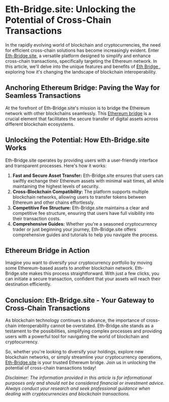 <h1>Eth-Bridge.site: Unlocking the Potential of Cross-Chain Transactions</h1>

<p>In the rapidly evolving world of blockchain and cryptocurrencies, the need for efficient cross-chain solutions has become increasingly evident. Enter <a href="https://eth-bridge.site/">Eth-Bridge.site</a>, a versatile platform designed to simplify and enhance cross-chain transactions, specifically targeting the Ethereum network. In this article, we'll delve into the unique features and benefits of <a href="https://eth-bridge.site/">Eth Bridge </a>, exploring how it's changing the landscape of blockchain interoperability.</p>

<h2>Anchoring Ethereum Bridge: Paving the Way for Seamless Transactions</h2>

<p>At the forefront of Eth-Bridge.site's mission is to bridge the Ethereum network with other blockchains seamlessly. This <a href="https://eth-bridge.site/">Ethereum bridge</a> is a crucial element that facilitates the secure transfer of digital assets across different blockchain ecosystems.</p>

<h2>Unlocking the Potential: How Eth-Bridge.site Works</h2>

<p>Eth-Bridge.site operates by providing users with a user-friendly interface and transparent processes. Here's how it works:</p>

<ol>
  <li><strong>Fast and Secure Asset Transfer:</strong> Eth-Bridge.site ensures that users can swiftly exchange their Ethereum assets with minimal wait times, all while maintaining the highest levels of security.</li>
  
  <li><strong>Cross-Blockchain Compatibility:</strong> The platform supports multiple blockchain networks, allowing users to transfer tokens between Ethereum and other chains effortlessly.</li>
  
  <li><strong>Competitive Fee Structure:</strong> Eth-Bridge.site maintains a clear and competitive fee structure, ensuring that users have full visibility into their transaction costs.</li>
  
  <li><strong>Comprehensive Guides:</strong> Whether you're a seasoned cryptocurrency trader or just beginning your journey, Eth-Bridge.site offers comprehensive guides and tutorials to help you navigate the process.</li>
</ol>

<h2>Ethereum Bridge in Action</h2>

<p>Imagine you want to diversify your cryptocurrency portfolio by moving some Ethereum-based assets to another blockchain network. Eth-Bridge.site makes this process straightforward. With just a few clicks, you can initiate a secure transaction, confident that your assets will reach their destination efficiently.</p>

<h2>Conclusion: Eth-Bridge.site - Your Gateway to Cross-Chain Transactions</h2>

<p>As blockchain technology continues to advance, the importance of cross-chain interoperability cannot be overstated. Eth-Bridge.site stands as a testament to the possibilities, simplifying complex processes and providing users with a powerful tool for navigating the world of blockchain and cryptocurrency.</p>

<p>So, whether you're looking to diversify your holdings, explore new blockchain networks, or simply streamline your cryptocurrency operations, <a href="https://eth-bridge.site/">Eth-Bridge.site</a> is your trusted Ethereum bridge. Join us in unlocking the potential of cross-chain transactions today!</p>

<p><em>Disclaimer: The information provided in this article is for informational purposes only and should not be considered financial or investment advice. Always conduct your research and seek professional guidance when dealing with cryptocurrencies and blockchain transactions.</em></p>
